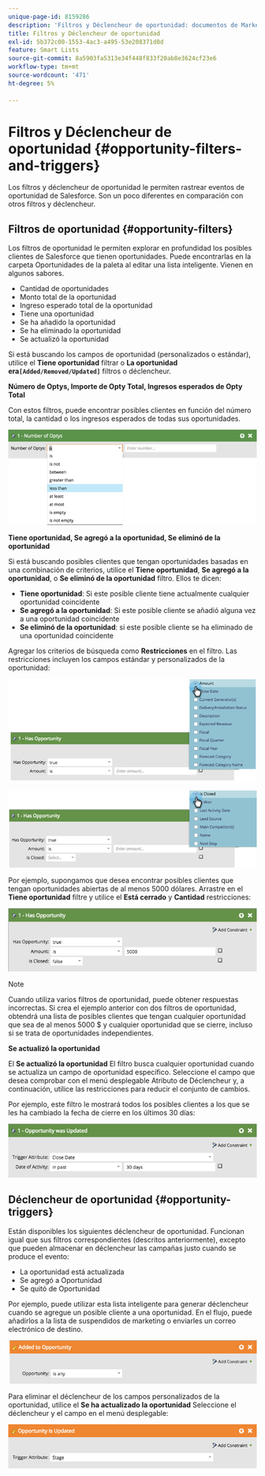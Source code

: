 ```yaml
---
unique-page-id: 8159286
description: 'Filtros y Déclencheur de oportunidad: documentos de Marketo, documentación del producto'
title: Filtros y Déclencheur de oportunidad
exl-id: 5b372c00-1553-4ac3-a495-53e208371d8d
feature: Smart Lists
source-git-commit: 8a5903fa5313e34f448f833f20ab8e3624cf23e6
workflow-type: tm+mt
source-wordcount: '471'
ht-degree: 5%

---
```


# Filtros y Déclencheur de oportunidad {#opportunity-filters-and-triggers}

Los filtros y déclencheur de oportunidad le permiten rastrear eventos de oportunidad de Salesforce. Son un poco diferentes en comparación con otros filtros y déclencheur.

## Filtros de oportunidad {#opportunity-filters}

Los filtros de oportunidad le permiten explorar en profundidad los posibles clientes de Salesforce que tienen oportunidades. Puede encontrarlas en la carpeta Oportunidades de la paleta al editar una lista inteligente. Vienen en algunos sabores.

* Cantidad de oportunidades
* Monto total de la oportunidad
* Ingreso esperado total de la oportunidad
* Tiene una oportunidad
* Se ha añadido la oportunidad
* Se ha eliminado la oportunidad
* Se actualizó la oportunidad

Si está buscando los campos de oportunidad (personalizados o estándar), utilice el **Tiene oportunidad** filtrar o **La oportunidad era`[Added/Removed/Updated]`** filtros o déclencheur.

**Número de Optys, Importe de Opty Total, Ingresos esperados de Opty Total**

Con estos filtros, puede encontrar posibles clientes en función del número total, la cantidad o los ingresos esperados de todas sus oportunidades.

![](assets/image2015-6-11-12-3a29-3a34.png)

**Tiene oportunidad, Se agregó a la oportunidad, Se eliminó de la oportunidad**

Si está buscando posibles clientes que tengan oportunidades basadas en una combinación de criterios, utilice el **Tiene oportunidad**, **Se agregó a la oportunidad**, o **Se eliminó de la oportunidad** filtro. Ellos te dicen:

* **Tiene oportunidad**: Si este posible cliente tiene actualmente cualquier oportunidad coincidente
* **Se agregó a la oportunidad**: Si este posible cliente se añadió alguna vez a una oportunidad coincidente
* **Se eliminó de la oportunidad**: si este posible cliente se ha eliminado de una oportunidad coincidente

Agregar los criterios de búsqueda como **Restricciones** en el filtro. Las restricciones incluyen los campos estándar y personalizados de la oportunidad:

![](assets/image2015-6-11-12-3a31-3a0.png)

![](assets/image2015-6-11-12-3a31-3a46.png)

Por ejemplo, supongamos que desea encontrar posibles clientes que tengan oportunidades abiertas de al menos 5000 dólares. Arrastre en el **Tiene oportunidad** filtre y utilice el **Está cerrado** y **Cantidad** restricciones:

![](assets/image2015-6-11-12-3a32-3a0.png)

>[!NOTE]
>
>Cuando utiliza varios filtros de oportunidad, puede obtener respuestas incorrectas. Si crea el ejemplo anterior con dos filtros de oportunidad, obtendrá una lista de posibles clientes que tengan cualquier oportunidad que sea de al menos 5000 $ y cualquier oportunidad que se cierre, incluso si se trata de oportunidades independientes.

**Se actualizó la oportunidad**

El **Se actualizó la oportunidad** El filtro busca cualquier oportunidad cuando se actualiza un campo de oportunidad específico. Seleccione el campo que desea comprobar con el menú desplegable Atributo de Déclencheur y, a continuación, utilice las restricciones para reducir el conjunto de cambios.

Por ejemplo, este filtro le mostrará todos los posibles clientes a los que se les ha cambiado la fecha de cierre en los últimos 30 días:

![](assets/image2015-6-11-12-3a33-3a7.png)

## Déclencheur de oportunidad {#opportunity-triggers}

Están disponibles los siguientes déclencheur de oportunidad. Funcionan igual que sus filtros correspondientes (descritos anteriormente), excepto que pueden almacenar en déclencheur las campañas justo cuando se produce el evento:

* La oportunidad está actualizada
* Se agregó a Oportunidad
* Se quitó de Oportunidad

Por ejemplo, puede utilizar esta lista inteligente para generar déclencheur cuando se agregue un posible cliente a una oportunidad. En el flujo, puede añadirlos a la lista de suspendidos de marketing o enviarles un correo electrónico de destino.

![](assets/image2015-6-11-12-3a33-3a48.png)

Para eliminar el déclencheur de los campos personalizados de la oportunidad, utilice el **Se ha actualizado la oportunidad** Seleccione el déclencheur y el campo en el menú desplegable:

![](assets/image2015-6-11-12-3a33-3a34.png)
